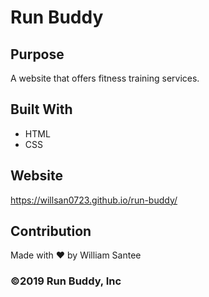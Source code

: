 # Run Buddy

## Purpose
A website that offers fitness training services.

## Built With 
* HTML
* CSS

## Website
https://willsan0723.github.io/run-buddy/

## Contribution
Made with ❤️ by William Santee

### ©️2019 Run Buddy, Inc
